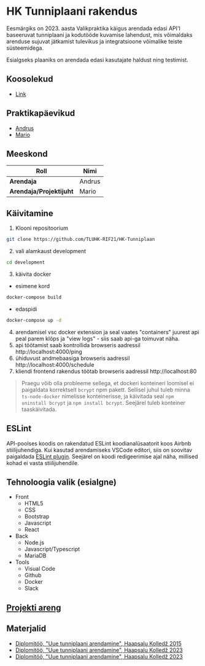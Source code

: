 # HK Tunniplaani rakendus

Eesmärgiks on 2023. aasta Valikpraktika käigus arendada edasi API'l baseeruvat tunniplaani ja kodutööde kuvamise lahendust, mis võimaldaks arenduse sujuvat jätkamist tulevikus ja integratsioone võimalike teiste süsteemidega.

Esialgseks plaaniks on arendada edasi kasutajate haldust ning testimist.

## Koosolekud

- [Link](https://github.com/TLUHK-RIF21/HK-Tunniplaan/blob/master/rif21/koosolekud.md)

## Praktikapäevikud
- [Andrus](https://github.com/TLUHK-RIF21/HK-Tunniplaan/issues/2)
- [Mario](https://github.com/TLUHK-RIF21/HK-Tunniplaan/issues/1)

## Meeskond

| **Roll**   | **Nimi** |
| ---------- | -------- |
| **Arendaja** | Andrus    |
| **Arendaja/Projektijuht** | Mario    |

## Käivitamine

1. Klooni repositoorium 
```bash
git clone https://github.com/TLUHK-RIF21/HK-Tunniplaan
```
2. vali alamkaust development 
```bash
cd development
```
3. käivita docker
- esimene kord 
```bash
docker-compose build
```
- edaspidi 
```bash
docker-compose up -d
```
4. arendamisel vsc docker extension ja seal vaates "containers" juurest api peal parem klõps ja "view logs" - siis saab api-ga toimuvat näha.
5. api töötamist saab kontrollida browseris aadressil http://localhost:4000/ping
6. ühiduvust andmebaasiga browseris aadressil http://localhost:4000/schedule
7. kliendi frontend rakendus töötab browseris aadressil http://localhost:80

> Praegu võib olla probleeme sellega, et dockeri konteineri loomisel ei paigaldata korrektselt `bcrypt` npm pakett. Sellisel juhul tuleb minna `ts-node-docker` nimelisse konteinerisse, ja käivitada seal `npm uninstall bcrypt` ja `npm install bcrypt`. Seejärel tuleb konteiner taaskäivitada.

## ESLint

API-poolses koodis on rakendatud ESLint koodianalüsaatorit koos Airbnb stiilijuhendiga. Kui kasutad arendamiseks VSCode editori, siis on soovitav paigaldada [ESLint plugin](https://marketplace.visualstudio.com/items?itemName=dbaeumer.vscode-eslint). Seejärel on koodi redigeerimise ajal näha, millised kohad ei vasta stiilijuhendile.



## Tehnoloogia valik (esialgne)

- Front
  - HTML5
  - CSS
  - Bootstrap
  - Javascript
  - React
- Back
  - Node.js
  - Javascript/Typescript
  - MariaDB
- Tools
  - Visual Code
  - Github
  - Docker
  - Slack

## [Projekti areng](https://github.com/TLUHK-RIF21/HK-Tunniplaan/blob/main/README.md)


## Materjalid

- [Diplomitöö, "Uue tunniplaani arendamine", Haapsalu Kolledž 2015](https://www.etera.ee/zoom/4375/view?page=1&p=separate&search=&view=0,0,2480,3509)
- [Diplomitöö, "Uue tunniplaani arendamine", Haapsalu Kolledž 2023]()
- [Diplomitöö, "Uue tunniplaani arendamine", Haapsalu Kolledž 2023]()
